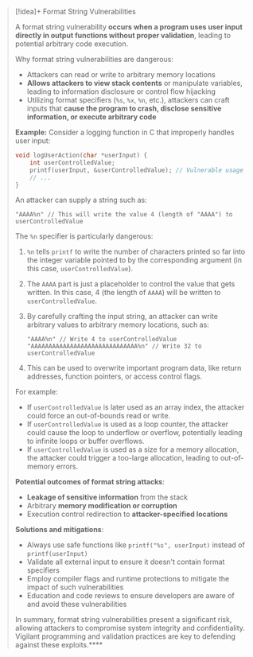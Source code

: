 > [!idea]+ Format String Vulnerabilities
>
> A format string vulnerability **occurs when a program uses user input directly in output functions without proper validation**, leading to potential arbitrary code execution.
>
> Why format string vulnerabilities are dangerous:
> - Attackers can read or write to arbitrary memory locations
> - **Allows attackers to view stack contents** or manipulate variables, leading to information disclosure or control flow hijacking
> - Utilizing format specifiers (`%s`, `%x`, `%n`, etc.), attackers can craft inputs that **cause the program to crash, disclose sensitive information, or execute arbitrary code**
>
> **Example:** Consider a logging function in C that improperly handles user input:
>
> ```c
> void logUserAction(char *userInput) {
>     int userControlledValue;
>     printf(userInput, &userControlledValue); // Vulnerable usage
>     // ...
> }
> ```
> 
> An attacker can supply a string such as:
> 
> ```
> "AAAA%n" // This will write the value 4 (length of "AAAA") to userControlledValue
> ```
>
> The `%n` specifier is particularly dangerous:
> 
> 1. `%n` tells `printf` to write the number of characters printed so far into the integer variable pointed to by the corresponding argument (in this case, `userControlledValue`).
> 
> 2. The `AAAA` part is just a placeholder to control the value that gets written. In this case, 4 (the length of `AAAA`) will be written to `userControlledValue`.
>
> 3. By carefully crafting the input string, an attacker can write arbitrary values to arbitrary memory locations, such as:
>    
>    ```
>    "AAAA%n" // Write 4 to userControlledValue
>    "AAAAAAAAAAAAAAAAAAAAAAAAAAAAAA%n" // Write 32 to userControlledValue
>    ```
>
> 4. This can be used to overwrite important program data, like return addresses, function pointers, or access control flags.
>
> For example:
> 
> - If `userControlledValue` is later used as an array index, the attacker could force an out-of-bounds read or write.
> - If `userControlledValue` is used as a loop counter, the attacker could cause the loop to underflow or overflow, potentially leading to infinite loops or buffer overflows.
> - If `userControlledValue` is used as a size for a memory allocation, the attacker could trigger a too-large allocation, leading to out-of-memory errors.
>
>
> **Potential outcomes of format string attacks**:
> - **Leakage of sensitive information** from the stack
> - Arbitrary **memory modification or corruption**
> - Execution control redirection to **attacker-specified locations**
>
> **Solutions and mitigations**:
> - Always use safe functions like `printf("%s", userInput)` instead of `printf(userInput)`
> - Validate all external input to ensure it doesn't contain format specifiers
> - Employ compiler flags and runtime protections to mitigate the impact of such vulnerabilities
> - Education and code reviews to ensure developers are aware of and avoid these vulnerabilities
>
> In summary, format string vulnerabilities present a significant risk, allowing attackers to compromise system integrity and confidentiality. Vigilant programming and validation practices are key to defending against these exploits.****

